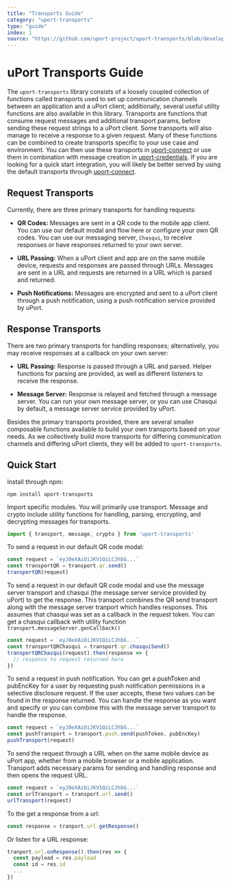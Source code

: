 ```yaml
---
title: "Transports Guide"
category: "uport-transports"
type: "guide"
index: 1
source: "https://github.com/uport-project/uport-transports/blob/develop/docs/guides/modules.md"
---
```

# <a name="transport-guide"></a> uPort Transports Guide

The `uport-transports` library consists of a loosely coupled collection of functions called transports used to set up communication channels between an application and a uPort client; additionally, several useful utility functions are also available in this library. Transports are functions that consume request messages and additional transport params, before sending these request strings to a uPort client. Some transports will also manage to receive a response to a given request. Many of these functions can be combined to create transports specific to your use case and environment. You can then use these transports in [uport-connect](https://github.com/uport-project/uport-connect) or use them in combination with message creation in [uport-credentials](https://github.com/uport-project/uport-credentials). If you are looking for a quick start integration, you will likely be better served by using the default transports  through [uport-connect](https://github.com/uport-project/uport-connect).

## Request Transports

 Currently, there are three primary transports for handling requests:

- **QR Codes:** Messages are sent in a QR code to the mobile app client. You can use our default modal and flow here or configure your own QR codes. You can use our messaging server, `Chasqui`, to receive responses or have responses returned to your own server.

- **URL Passing:** When a uPort client and app are on the same mobile device, requests and responses are passed through URLs. Messages are sent in a URL and requests are returned in a URL which is parsed and returned.

- **Push Notifications:** Messages are encrypted and sent to a uPort client through a push notification, using a push notification service provided by uPort.

## Response Transports

There are two primary transports for handling responses; alternatively, you may receive responses at a callback on your own server:

- **URL Passing:** Response is passed through a URL and parsed. Helper functions for parsing are provided, as well as different listeners to receive the response.

- **Message Server:** Response is relayed and fetched through a message server. You can run your own message server, or you can use Chasqui by default, a message server service provided by uPort.

Besides the primary transports provided, there are several smaller composable functions available to build your own transports based on your needs. As we collectively build more transports for differing communication channels and differing uPort clients, they will be added to `uport-transports`.

## <a name="quick-start"></a> Quick Start

Install through npm:

```shell
npm install uport-transports
```
Import specific modules. You will primarily use transport. Message and crypto include utility functions for handling, parsing, encrypting, and decrypting messages for transports.

```javascript
import { transport, message, crypto } from 'uport-transports'
```
To send a request in our default QR code modal:

```javascript
const request = `eyJ0eXAiOiJKV1QiLCJhbG...`
const transportQR = transport.qr.send()
transportQR(request)
```

To send a request in our default QR code modal and use the message server transport and chasqui (the message server service provided by uPort) to get the response. This transport combines the QR send transport along with the message server tranport which handles responses. This assumes that chasqui was set as a callback in the request token. You can get a chasqui callback with utility function `transport.messageServer.genCallback()`

```javascript
const request = `eyJ0eXAiOiJKV1QiLCJhbG...`
const transportQRChasqui = transport.qr.chasquiSend()
transportQRChasqui(request).then(response => {
  // response to request returned here
})
```

To send a request in push notification. You can get a pushToken and pubEncKey for a user by requesting push notification permissions in a selective disclosure request. If the user accepts, these two values can be found in the response returned. You can handle the response as you want and specify or you can combine this with the message server transport to handle the response.

```javascript
const request = `eyJ0eXAiOiJKV1QiLCJhbG...`
const pushTransport = transport.push.send(pushToken, pubEncKey)
pushTransport(request)
```
To send the request through a URL when on the same mobile device as uPort app, whether from a mobile browser or a mobile application. Transport adds necessary params for sending and handling response and then opens the request URL.

```javascript
const request = `eyJ0eXAiOiJKV1QiLCJhbG...`
const urlTransport = transport.url.send()
urlTransport(request)
```
To the get a response from a url:

```javascript
const response = tranport.url.getResponse()
```

Or listen for a URL response:
```javascript
tranport.url.onResponse().then(res => {
  const payload = res.payload
  const id = res.id
  ...
})
```
